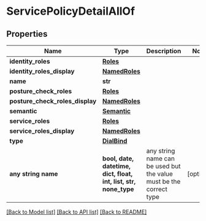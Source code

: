 # ServicePolicyDetailAllOf


## Properties
Name | Type | Description | Notes
------------ | ------------- | ------------- | -------------
**identity_roles** | [**Roles**](Roles.md) |  | 
**identity_roles_display** | [**NamedRoles**](NamedRoles.md) |  | 
**name** | **str** |  | 
**posture_check_roles** | [**Roles**](Roles.md) |  | 
**posture_check_roles_display** | [**NamedRoles**](NamedRoles.md) |  | 
**semantic** | [**Semantic**](Semantic.md) |  | 
**service_roles** | [**Roles**](Roles.md) |  | 
**service_roles_display** | [**NamedRoles**](NamedRoles.md) |  | 
**type** | [**DialBind**](DialBind.md) |  | 
**any string name** | **bool, date, datetime, dict, float, int, list, str, none_type** | any string name can be used but the value must be the correct type | [optional]

[[Back to Model list]](../README.md#documentation-for-models) [[Back to API list]](../README.md#documentation-for-api-endpoints) [[Back to README]](../README.md)


